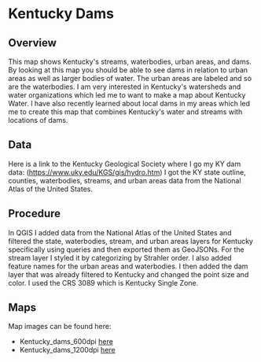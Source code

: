 # Kentucky Dams 
## Overview
 This map shows Kentucky's streams, waterbodies, urban areas, and dams. By looking at this map you should be able to see dams in relation to urban areas as well as larger bodies of water. The urban areas are labeled and so are the waterbodies. I am very interested in Kentucky's watersheds and water organizations which led me to want to make a map about Kentucky Water. I have also recently learned about local dams in my areas which led me to create this map that combines Kentucky's water and streams with locations of dams. 
 ## Data
 Here is a link to the Kentucky Geological Society where I go my KY dam data: (https://www.uky.edu/KGS/gis/hydro.htm)
 I got the KY state outline, counties, waterbodies, streams, and urban areas data from the National Atlas of the United States. 
 ## Procedure
 In QGIS I added data from the National Atlas of the United States and filtered the state, waterbodies, stream, and urban areas layers for Kentucky specifically using queries and then exported them as GeoJSONs. For the stream layer I styled it by categorizing by Strahler order. I also added feature names for the urban areas and waterbodies. I then added the dam layer that was already filtered to Kentucky and changed the point size and color. I used the CRS 3089 which is Kentucky Single Zone. 
 ## Maps 
Map images can be found here:
* Kentucky_dams_600dpi [here](/Users/morganmurphy/Documents/GitHub/kentucky-watersheds/Kentucky_dams_600dpi.png)
* Kentucky_dams_1200dpi [here](/Users/morganmurphy/Documents/GitHub/kentucky-watersheds/Kentucky_dams_1200dpi.png)
